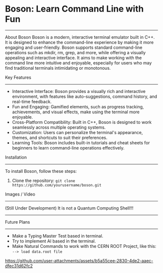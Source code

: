 # Boson: Learn Command Line with Fun

---

About Boson
Boson is a modern, interactive terminal emulator built in C++. It is designed to enhance the command-line experience by making it more engaging and user-friendly. Boson supports standard command-line operations such as mkdir, rm, grep, and more, while offering a visually appealing and interactive interface. It aims to make working with the command line more intuitive and enjoyable, especially for users who may find traditional terminals intimidating or monotonous.

Key Features

---

* Interactive Interface: Boson provides a visually rich and interactive environment, with features like auto-suggestions, command history, and real-time feedback.
* Fun and Engaging: Gamified elements, such as progress tracking, achievements, and visual effects, make using the terminal more enjoyable.
* Cross-Platform Compatibility: Built in C++, Boson is designed to work seamlessly across multiple operating systems.
* Customization: Users can personalize the terminal's appearance, themes, and shortcuts to suit their preferences.
* Learning Tools: Boson includes built-in tutorials and cheat sheets for beginners to learn command-line operations effectively.

Installation

---

To install Boson, follow these steps:

1. Clone the repository: `git clone https://github.com/yourusername/boson.git`

Images / Video

---

(Still Under Development)
It is not a Quantum Computing Shell!!!

---

Future Plans

---

* Make a Typing Master Test based in terminal.
* Try to implement AI based in the terminal.
* Make Natural Commands to work with the CERN ROOT Project, like this: `--> load data.root file`


https://github.com/user-attachments/assets/b5a55cee-2830-4de2-aaec-dfec31d62fc2


